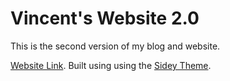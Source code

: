 # Vincent's Website 2.0

This is the second version of my blog and website.


[Website Link](https://tnecniv22.github.io).
Built using using the [Sidey Theme](https://github.com/ronv/sidey).